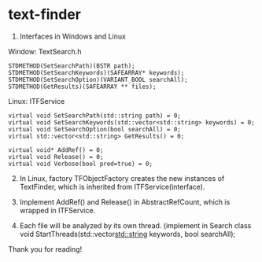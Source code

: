# text-finder

1. Interfaces in Windows and Linux

Window:
TextSearch.h

	STDMETHOD(SetSearchPath)(BSTR path);
	STDMETHOD(SetSearchKeywords)(SAFEARRAY* keywords);
	STDMETHOD(SetSearchOption)(VARIANT_BOOL searchAll);
	STDMETHOD(GetResults)(SAFEARRAY ** files);

Linux:
ITFService

    virtual void SetSearchPath(std::string path) = 0;
    virtual void SetSearchKeywords(std::vector<std::string> keywords) = 0;
    virtual void SetSearchOption(bool searchAll) = 0;
    virtual std::vector<std::string> GetResults() = 0; 

    virtual void* AddRef() = 0;
    virtual void Release() = 0;
    virtual void Verbose(bool pred=true) = 0;

2. In Linux, factory TFObjectFactory creates the new instances of TextFinder, which is inherited from ITFService(interface).

3. Implement AddRef() and Release() in AbstractRefCount, which is wrapped in ITFService.

4. Each file will be analyzed by its own thread. (implement in Search class 
	void StartThreads(std::vector<std::string> keywords, bool searchAll);

Thank you for reading!
